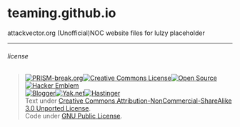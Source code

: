 teaming.github.io
=================

attackvector.org (Unofficial)NOC
website files for lulzy placeholder

--------------
###### license
> [![PRISM-break.org](https://f.cloud.github.com/assets/490579/1184157/1a8794f0-2240-11e3-9809-3db8577d9594.png)](http://prism-break.org)[![Creative Commons License](http://i.creativecommons.org/l/by/3.0/80x15.png)](http://creativecommons.org/licenses/by/3.0/)[![Open Source](http://www.ipol.im/static/badges/open-source.png)](http://www.gnu.org/licenses/gpl.html)[![Hacker Emblem](http://catb.org/hacker-emblem/hacker.png)](http://www.catb.org/hacker-emblem/)  
> [![Blogger](http://www.pocketdroid.net/wp-content/uploads/2012/08/blogger-logo.jpg)](http://thomhastings.blogspot.com)[![Yak.net](http://wiki.yak.net/1.o/glider.png)](http://yak.net)[![Hastinger](http://www.happyhardcore.com/images/forums/avatars/custom/78864860200312302050810016.gif)](http://hastinger.tripod.com/index2.html)  
> Text under [Creative Commons Attribution-NonCommercial-ShareAlike 3.0 Unported License](http://creativecommons.org/licenses/by-nc-sa/3.0/).  
> Code under [GNU Public License](http://www.gnu.org/licenses/gpl.html).
